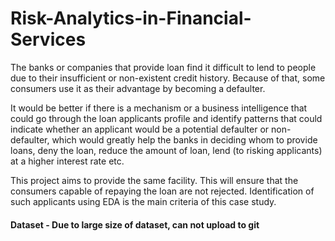 # Risk-Analytics-in-Financial-Services

The banks or companies that provide loan find it difficult to lend to people due to their insufficient or non-existent credit history. Because of that, some consumers use it as their advantage by becoming a defaulter.

It would be better if there is a mechanism or a business intelligence that could go through the loan applicants profile and identify patterns that could indicate whether an applicant would be a potential defaulter or non-defaulter, which would greatly help the banks in deciding whom to provide loans, deny the loan, reduce the amount of loan, lend (to risking applicants) at a higher interest rate etc.

This project aims to provide the same facility. This will ensure that the consumers capable of repaying the loan are not rejected. Identification of such applicants using EDA is the main criteria of this case study.

#### Dataset - Due to large size of dataset, can not upload to git

